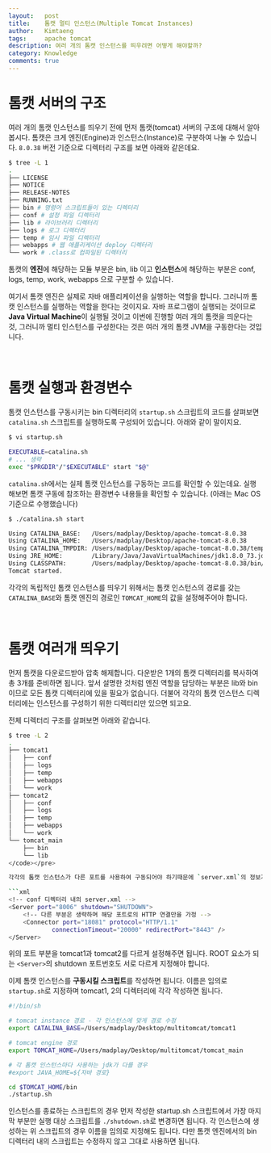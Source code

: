 ```yaml
---
layout:   post
title:    톰캣 멀티 인스턴스(Multiple Tomcat Instances)
author:   Kimtaeng
tags: 	  apache tomcat
description: 여러 개의 톰캣 인스턴스를 띄우려면 어떻게 해야할까?
category: Knowledge
comments: true
---
```


# 톰캣 서버의 구조
여러 개의 톰캣 인스턴스를 띄우기 전에 먼저 톰캣(tomcat) 서버의 구조에 대해서 알아봅시다. 톰캣은 크게 엔진(Engine)과 인스턴스(Instance)로
구분하여 나눌 수 있습니다. `8.0.38` 버전 기준으로 디렉터리 구조를 보면 아래와 같은데요. 

```bash
$ tree -L 1
.
├── LICENSE
├── NOTICE
├── RELEASE-NOTES
├── RUNNING.txt
├── bin # 명령어 스크립트들이 있는 디렉터리
├── conf # 설정 파일 디렉터리
├── lib # 라이브러리 디렉터리
├── logs # 로그 디렉터리
├── temp # 임시 파일 디렉터리 
├── webapps # 웹 애플리케이션 deploy 디렉터리
└── work # .class로 컴파일된 디렉터리
```

톰캣의 **엔진**에 해당하는 모듈 부분은 bin, lib 이고 **인스턴스**에 해당하는 부분은
conf, logs, temp, work, webapps 으로 구분할 수 있습니다.

여기서 톰캣 엔진은 실제로 자바 애플리케이션을 실행하는 역할을 합니다. 그러니까 톰캣 인스턴스를
실행하는 역할을 한다는 것이지요. 자바 프로그램이 실행되는 것이므로 **Java Virtual Machine**이 실행될 것이고
이번에 진행할 여러 개의 톰캣을 띄운다는 것, 그러니까 멀티 인스턴스를 구성한다는 것은 여러 개의 톰캣 JVM을 구동한다는 것입니다.

<br/>

# 톰캣 실행과 환경변수
톰캣 인스턴스를 구동시키는 bin 디렉터리의 `startup.sh` 스크립트의 코드를 살펴보면 `catalina.sh` 스크립트를
실행하도록 구성되어 있습니다. 아래와 같이 말이지요.

```bash
$ vi startup.sh

EXECUTABLE=catalina.sh
# ... 생략
exec "$PRGDIR"/"$EXECUTABLE" start "$@"
```

`catalina.sh`에서는 실제 톰캣 인스턴스를 구동하는 코드를 확인할 수 있는데요. 실행 해보면 톰캣 구동에 참조하는
환경변수 내용들을 확인할 수 있습니다. (아래는 Mac OS 기준으로 수행했습니다)

```bash
$ ./catalina.sh start

Using CATALINA_BASE:   /Users/madplay/Desktop/apache-tomcat-8.0.38
Using CATALINA_HOME:   /Users/madplay/Desktop/apache-tomcat-8.0.38
Using CATALINA_TMPDIR: /Users/madplay/Desktop/apache-tomcat-8.0.38/temp
Using JRE_HOME:        /Library/Java/JavaVirtualMachines/jdk1.8.0_73.jdk/Contents/Home
Using CLASSPATH:       /Users/madplay/Desktop/apache-tomcat-8.0.38/bin/bootstrap.jar:/Users/madplay/Desktop/apache-tomcat-8.0.38/bin/tomcat-juli.jar
Tomcat started.
```

각각의 독립적인 톰캣 인스턴스를 띄우기 위해서는 톰캣 인스턴스의 경로를 갖는 `CATALINA_BASE`와 톰캣 엔진의 경로인
`TOMCAT_HOME`의 값을 설정해주어야 합니다.

<br/>

# 톰캣 여러개 띄우기
먼저 톰캣을 다운로드받아 압축 해제합니다. 다운받은 1개의 톰캣 디렉터리를 복사하여 총 3개를 준비하면 됩니다.
앞서 설명한 것처럼 엔진 역할을 담당하는 부분은 lib와 bin 이므로 모든 톰캣 디렉터리에 있을 필요가 없습니다.
더불어 각각의 톰캣 인스턴스 디렉터리에는 인스턴스를 구성하기 위한 디렉터리만 있으면 되고요.

전체 디렉터리 구조를 살펴보면 아래와 같습니다.

```bash
$ tree -L 2
.
├── tomcat1
│   ├── conf
│   ├── logs
│   ├── temp
│   ├── webapps
│   └── work
├── tomcat2
│   ├── conf
│   ├── logs
│   ├── temp
│   ├── webapps
│   └── work
└── tomcat_main
    ├── bin
    └── lib
</code></pre>

각각의 톰캣 인스턴스가 다른 포트를 사용하여 구동되어야 하기때문에 `server.xml`의 정보가 수정되어야 합니다.

```xml
<!-- conf 디렉터리 내의 server.xml -->
<Server port="8006" shutdown="SHUTDOWN">
    <!-- 다른 부분은 생략하며 해당 포트로의 HTTP 연결만을 가정 -->
    <Connector port="18081" protocol="HTTP/1.1"
            connectionTimeout="20000" redirectPort="8443" />
</Server>
```

위의 포트 부분을 tomcat1과 tomcat2를 다르게 설정해주면 됩니다. ROOT 요소가 되는 `<Server>`의 shutdown 포트번호도
서로 다르게 지정해야 합니다.

이제 톰캣 인스턴스를 **구동시킬 스크립트**를 작성하면 됩니다. 이름은 임의로 `startup.sh`로 지정하며
tomcat1, 2의 디렉터리에 각각 작성하면 됩니다.

```bash
#!/bin/sh

# tomcat instance 경로 - 각 인스턴스에 맞게 경로 수정
export CATALINA_BASE=/Users/madplay/Desktop/multitomcat/tomcat1

# tomcat engine 경로
export TOMCAT_HOME=/Users/madplay/Desktop/multitomcat/tomcat_main 

# 각 톰캣 인스턴스마다 사용하는 jdk가 다를 경우
#export JAVA_HOME=${자바 경로}

cd $TOMCAT_HOME/bin
./startup.sh
```

인스턴스를 종료하는 스크립트의 경우 먼저 작성한 startup.sh 스크립트에서 가장 마지막 부분만 실행 대상 스크립트를 
`./shutdown.sh`로 변경하면 됩니다. 각 인스턴스에 생성하는 위 스크립트의 경우 이름을 임의로 지정해도 됩니다.
다만 톰캣 엔진에서의 bin 디렉터리 내의 스크립트는 수정하지 않고 그대로 사용하면 됩니다.